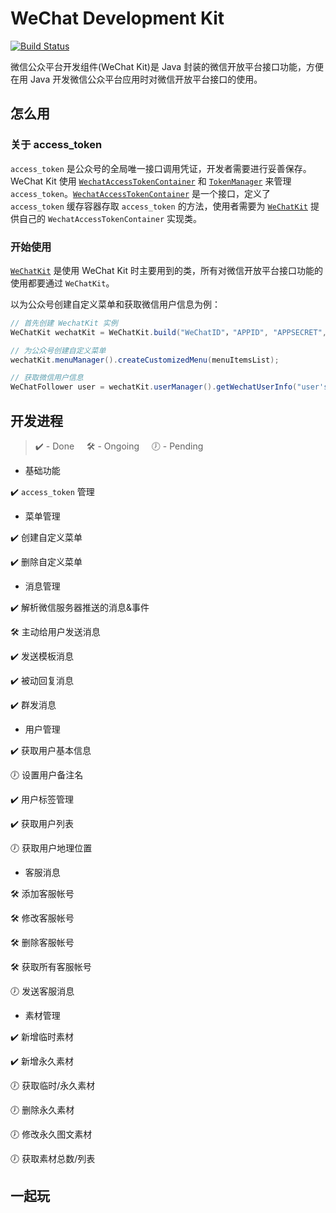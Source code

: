 # WeChat Development Kit

[![Build Status](https://travis-ci.org/ixfan/wechat-kit.svg?branch=master)](https://travis-ci.org/ixfan/wechat-kit)

微信公众平台开发组件(WeChat Kit)是 Java 封装的微信开放平台接口功能，方便在用 Java 开发微信公众平台应用时对微信开放平台接口的使用。

## 怎么用

### 关于 access_token

`access_token` 是公众号的全局唯一接口调用凭证，开发者需要进行妥善保存。WeChat Kit 使用 [`WechatAccessTokenContainer`](src/main/java/me/ixfan/wechatkit/token/WechatAccessTokenContainer.java) 和 [`TokenManager`](src/main/java/me/ixfan/wechatkit/token/TokenManager.java) 来管理 `access_token`。[`WechatAccessTokenContainer`](src/main/java/me/ixfan/wechatkit/token/WechatAccessTokenContainer.java) 是一个接口，定义了 `access_token` 缓存容器存取 `access_token` 的方法，使用者需要为 [`WeChatKit`](src/main/java/me/ixfan/wechatkit/WeChatKit.java) 提供自己的 `WechatAccessTokenContainer` 实现类。

### 开始使用

[`WeChatKit`](src/main/java/me/ixfan/wechatkit/WeChatKit.java) 是使用 WeChat Kit 时主要用到的类，所有对微信开放平台接口功能的使用都要通过 `WeChatKit`。

以为公众号创建自定义菜单和获取微信用户信息为例：

```java
// 首先创建 WechatKit 实例
WeChatKit wechatKit = WeChatKit.build("WeChatID"，"APPID", "APPSECRET", yourWechatAccessTokenContainerImpl);

// 为公众号创建自定义菜单
wechatKit.menuManager().createCustomizedMenu(menuItemsList);

// 获取微信用户信息
WeChatFollower user = wechatKit.userManager().getWechatUserInfo("user's openid");
```

## 开发进程

> ✔️ - Done     🛠 - Ongoing      🕖 - Pending

* 基础功能

 ✔️ `access_token` 管理

* 菜单管理

 ✔️ 创建自定义菜单

 ✔️ 删除自定义菜单

* 消息管理

 ✔️ 解析微信服务器推送的消息&事件

 🛠 主动给用户发送消息

 ✔️ 发送模板消息

 ✔️ 被动回复消息

 ✔️ 群发消息

* 用户管理

 ✔️ 获取用户基本信息

 🕖 设置用户备注名

 ✔️ 用户标签管理

 ✔️ 获取用户列表

 🕖 获取用户地理位置

* 客服消息

 🛠 添加客服帐号

 🛠 修改客服帐号

 🛠 删除客服帐号

 🛠 获取所有客服帐号

 🕖 发送客服消息

* 素材管理

 ✔️ 新增临时素材

 ✔️ 新增永久素材

 🕖 获取临时/永久素材

 🕖 删除永久素材

 🕖 修改永久图文素材

 🕖 获取素材总数/列表

## 一起玩


